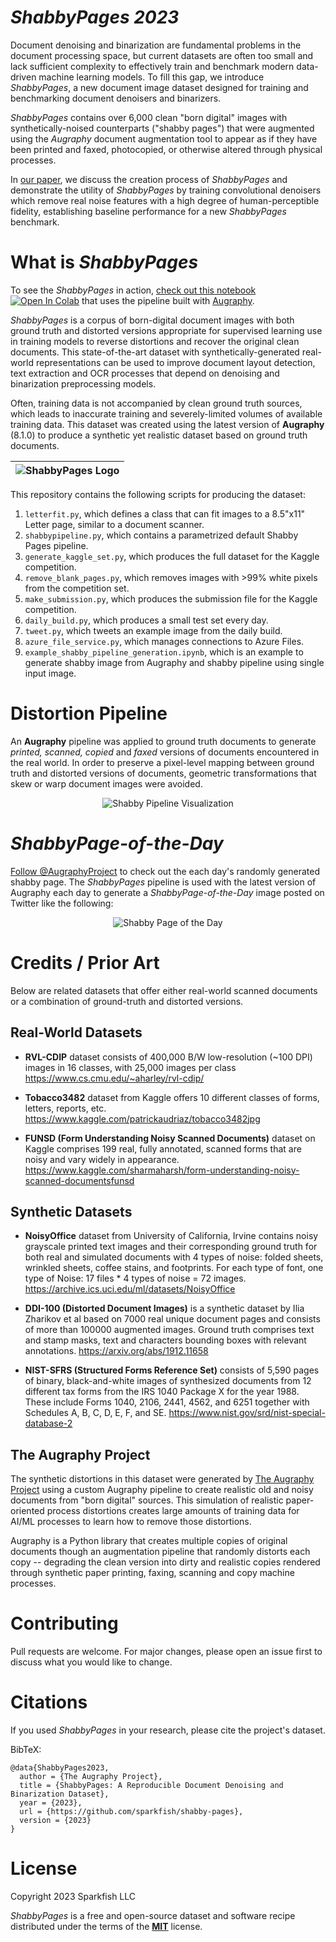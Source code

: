 # _ShabbyPages 2023_

Document denoising and binarization are fundamental problems in the document processing space, but current datasets are often too small and lack sufficient complexity to effectively train and benchmark modern data-driven machine learning models.  To fill this gap, we introduce *ShabbyPages*, a new document image dataset designed for training and benchmarking document denoisers and binarizers.

*ShabbyPages* contains over 6,000 clean "born digital" images with synthetically-noised counterparts ("shabby pages") that were augmented using the *Augraphy* document augmentation tool to appear as if they have been printed and faxed, photocopied, or otherwise altered through physical processes.

In [our paper](https://github.com/sparkfish/shabby-pages/blob/dev/paper/paper.pdf), we discuss the creation process of *ShabbyPages* and demonstrate the utility of *ShabbyPages* by training convolutional denoisers which remove real noise features with a high degree of human-perceptible fidelity, establishing baseline performance for a new *ShabbyPages* benchmark.

# What is _ShabbyPages_

To see the _ShabbyPages_ in action, [check out this notebook](https://github.com/sparkfish/shabby-pages/blob/dev/example_shabby_pipeline_generation.ipynb) [![Open In Colab](https://colab.research.google.com/assets/colab-badge.svg)](https://colab.research.google.com/drive/1nvVIuD_G0M1fMVXDeYK2_q5-t6n-m4pA?usp=sharing) that uses the pipeline built with [Augraphy](https://github.com/sparkfish/augraphy).

_ShabbyPages_ is a corpus of born-digital document images with both ground truth and distorted versions appropriate for supervised learning use in training models to reverse distortions and recover the original clean documents. This state-of-the-art dataset with synthetically-generated real-world representations can be used to improve document layout detection, text extraction and OCR processes that depend on denoising and binarization preprocessing models.

Often, training data is not accompanied by clean ground truth sources, which leads to inaccurate training and severely-limited volumes of available training data.  This dataset was created using the latest version of **Augraphy** (8.1.0) to produce a synthetic yet realistic dataset based on ground truth documents.

| ![ShabbyPages Logo](images/Article_Hero_Picture_Shadow.png?raw=true) |
|-|

This repository contains the following scripts for producing the dataset:

1. `letterfit.py`, which defines a class that can fit images to a 8.5"x11" Letter page, similar to a document scanner.
2. `shabbypipeline.py`, which contains a parametrized default Shabby Pages pipeline.
3. `generate_kaggle_set.py`, which produces the full dataset for the Kaggle competition.
4. `remove_blank_pages.py`, which removes images with >99% white pixels from the competition set.
5. `make_submission.py`, which produces the submission file for the Kaggle competition.
6. `daily_build.py`, which produces a small test set every day.
7. `tweet.py`, which tweets an example image from the daily build.
8. `azure_file_service.py`, which manages connections to Azure Files.
9. `example_shabby_pipeline_generation.ipynb`, which is an example to generate shabby image from Augraphy and shabby pipeline using single input image.

# Distortion Pipeline

An **Augraphy** pipeline was applied to ground truth documents to generate _printed, scanned, copied_ and _faxed_ versions of documents encountered in the real world.  In order to preserve a pixel-level mapping between ground truth and distorted versions of documents, geometric transformations that skew or warp document images were avoided.

<p align="center">
    <img src="images/Shabby_Pipeline_Visualization.png?raw=true" title="Shabby Pipeline Visualization">
</p>


# _ShabbyPage-of-the-Day_
[Follow @AugraphyProject](https://twitter.com/AugraphyProject) to check out the each day's randomly generated shabby page.  The _ShabbyPages_ pipeline is used with the latest version of Augraphy each day to generate a _ShabbyPage-of-the-Day_ image posted on Twitter like the following:

<p align="center">
    <img src="images/Twitter_Example.png?raw=true" title="Shabby Page of the Day">
</p>

# Credits / Prior Art
Below are related datasets that offer either real-world scanned documents or a combination of ground-truth and distorted versions.


## Real-World Datasets

* **RVL-CDIP** dataset consists of 400,000 B/W low-resolution (~100 DPI) images in 16 classes, with 25,000 images per class
https://www.cs.cmu.edu/~aharley/rvl-cdip/

* **Tobacco3482** dataset from Kaggle offers 10 different classes of forms, letters, reports, etc.
https://www.kaggle.com/patrickaudriaz/tobacco3482jpg

* **FUNSD (Form Understanding Noisy Scanned Documents)** dataset on Kaggle comprises 199 real, fully annotated, scanned forms that are noisy and vary widely in appearance.
https://www.kaggle.com/sharmaharsh/form-understanding-noisy-scanned-documentsfunsd


## Synthetic Datasets

* **NoisyOffice** dataset from University of California, Irvine contains noisy grayscale printed text images and their corresponding ground truth for both real and simulated documents with 4 types of noise: folded sheets, wrinkled sheets, coffee stains, and footprints.  For each type of font, one type of Noise: 17 files * 4 types of noise = 72 images.
https://archive.ics.uci.edu/ml/datasets/NoisyOffice

* **DDI-100 (Distorted Document Images)** is a synthetic dataset by Ilia Zharikov et al based on 7000 real unique document pages and consists of more than 100000 augmented images. Ground truth comprises text and stamp masks, text and characters bounding boxes with relevant annotations.
https://arxiv.org/abs/1912.11658

* **NIST-SFRS (Structured Forms Reference Set)** consists of 5,590 pages of binary, black-and-white images of synthesized documents from 12 different tax forms from the IRS 1040 Package X for the year 1988. These include Forms 1040, 2106, 2441, 4562, and 6251 together with Schedules A, B, C, D, E, F, and SE.
https://www.nist.gov/srd/nist-special-database-2


## The Augraphy Project
The synthetic distortions in this dataset were generated by [The Augraphy Project](https://github.com/sparkfish/augraphy) using a custom Augraphy pipeline to create realistic old and noisy documents from "born digital" sources.  This simulation of realistic paper-oriented process distortions creates large amounts of training data for AI/ML processes to learn how to remove those distortions.

Augraphy is a Python library that creates multiple copies of original documents though an augmentation pipeline that randomly distorts each copy -- degrading the clean version into dirty and realistic copies rendered through synthetic paper printing, faxing, scanning and copy machine processes.

# Contributing
Pull requests are welcome. For major changes, please open an issue first to discuss what you would like to change.

# Citations
If you used _ShabbyPages_ in your research, please cite the project's dataset.

BibTeX:
```
@data{ShabbyPages2023,
  author = {The Augraphy Project},
  title = {ShabbyPages: A Reproducible Document Denoising and Binarization Dataset},
  year = {2023},
  url = {https://github.com/sparkfish/shabby-pages},
  version = {2023}
}
```

# License
Copyright 2023 Sparkfish LLC

_ShabbyPages_ is a free and open-source dataset and software recipe distributed under the terms of the [**MIT**](https://github.com/sparkfish/shabby-pages/blob/dev/LICENSE) license.

